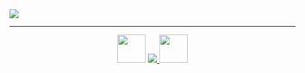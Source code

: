 <img src="https://github.com/chengtc-dev/chengtc-dev/assets/91156531/89e648b9-a2f3-4fca-9659-52e72c9d58bc">

<hr />

<p align="center">
  <img src="https://media.giphy.com/media/CGHy1hQ1WPKDCz5Xk6/giphy.gif" width="50px">
  <a href="https://skillicons.dev">
    <img src="https://skillicons.dev/icons?i=java,js,mysql,spring,vue,docker" />
  </a>
  <img src="https://media.giphy.com/media/KEYMsj2LcXzfcTP5ii/giphy.gif" width="50px">
</p>
